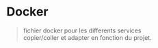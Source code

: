 # Docker

> fichier docker pour les differents services  
> copier/coller et adapter en fonction du projet.